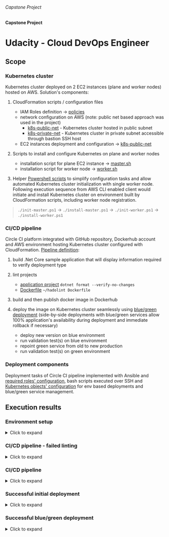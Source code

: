 ###### Capstone Project
#### Capstone Project
# Udacity - Cloud DevOps Engineer
## Scope

### Kubernetes cluster

Kubernetes cluster deployed on 2 EC2 instances (plane and worker nodes) hosted on AWS. Solution's components:

1. CloudFormation scripts / configuration files

   - IAM Roles definition -> [policies](cloudformation/policies/)
   - network configuration on AWS (note: public net based approach was used in the project)
     - [k8s-public-net](cloudformation/k8s-public-net/network.yml) - Kubernetes cluster hosted in public subnet
     - [k8s-private-net](cloudformation/k8s-private-net-with-bastion/network.yml) - Kubernetes cluster in private subnet accessible through bastion SSH host
   - EC2 instances deployment and configuration -> [k8s-public-net](cloudformation/k8s-public-net/k8s-hosts.yml)
   
2. Scripts to install and configure Kubernetes on plane and worker nodes

   - installation script for plane EC2 instance -> [master.sh](cloudformation/install-scripts/master.sh)
   - installation script for worker node -> [worker.sh](cloudformation/install-scripts/worker.sh)

3. Helper [Powershell scripts](helpers/public) to simplify configuration tasks and allow automated Kubernetes cluster initialization with single worker node. Following execution sequence from AWS CLI enabled client would initiate and install Kubernetes cluster on environment built by CloudFormation scripts, including worker node registration.

> `./init-master.ps1` -> `./install-master.ps1` -> `./init-worker.ps1` -> `./install-worker.ps1`

### CI/CD pipeline
Circle CI platform integrated with GitHub repository, Dockerhub account and AWS environment hosting Kubernetes cluster configured with CloudFormation. [Pipeline definition](.circleci/config.yml):

1. build .Net Core sample application that will display information required to verify deployment type
2. lint projects

   - [application project](testapp/) `dotnet format --verify-no-changes`
   - [Dockerfile](Dockerfile) `~/hadolint Dockerfile`
   
3. build and then publish docker image in Dockerhub
4. deploy the image on Kubernetes cluster seamlessly using [blue/green deployment](https://kubernetes.io/blog/2018/04/30/zero-downtime-deployment-kubernetes-jenkins/) (side-by-side deployments with blue/green services allow 100% application's availability during deployment and immediate rollback if necessary)

   - deploy new version on blue environment
   - run validation test(s) on blue environment
   - repoint green service from old to new production
   - run validation test(s) on green environment

### Deployment components

Deployment tasks of Circle CI pipeline implemented with Ansible and [required roles' configuration](.circleci/ansible/), bash scripts executed over SSH and [Kubernetes objects' configuration](k8s/) for env based deployments and blue/green service management.


## Execution results

### Environment setup
<details>
  <summary>Click to expand</summary>

   #### CloudFormation setup

   ![CloudFormation setup](docs/screenshots/01-cloudformation.png)

   #### Kubernetes setup

   ![CloudFormation setup](docs/screenshots/02-kubernetes-setup.png)

</details>

### CI/CD pipeline - failed linting
<details>
  <summary>Click to expand</summary>

   #### CI - Broken Dockerfile - linting

   ![CloudFormation setup](docs/screenshots/03-broken-dockerfile-lint-status.png)
   ![CloudFormation setup](docs/screenshots/04-broken-dockerfile-lint-detail.png)

</details>

### CI/CD pipeline
<details>
  <summary>Click to expand</summary>

   #### Docker build and publish

   ![CloudFormation setup](docs/screenshots/05-docker-build.png)
   ![CloudFormation setup](docs/screenshots/06-docker-publish.png)
   ![CloudFormation setup](docs/screenshots/07-docker-image-for-initial-deployment.png)

</details>

### Successful initial deployment
<details>
  <summary>Click to expand</summary>

   > Green service configured on port 30001

   #### Pipeline view
   ![CloudFormation setup](docs/screenshots/08-successful-initial-deployment.png)
   #### Kubernetes view
   ![CloudFormation setup](docs/screenshots/09-successful-initial-kubernetes-view.png)
   #### Browser view
   ![CloudFormation setup](docs/screenshots/10-successful-initial-green-service.png)

</details>

### Successful blue/green deployment
<details>
  <summary>Click to expand</summary>

   > Green service configured on port 30001 (build ID: 87347cb)
   > Blue service configured on port 30002 (build ID: cd60dc4)

   #### Docker images
   ![CloudFormation setup](docs/screenshots/11-docker-image-for-blue-green-deployment.png)
   #### Pipeline view
   ![CloudFormation setup](docs/screenshots/12-blue-green-before-promotion-pipeline.png)
   #### Kubernetes view
   ![CloudFormation setup](docs/screenshots/13-blue-green-before-promotion-kubernetes.png)
   #### Browser view
   ![CloudFormation setup](docs/screenshots/14-blue-green-before-promotion-browsers.png)

   > Promote to production

   ![CloudFormation setup](docs/screenshots/15-blue-green-promotion-approval.png)

   > Green service repointed to deployment cd60dc4; old deployment 87347cb available for backout)
   > Blue service configured on port 30002 (build ID: cd60dc4)

   #### Pipeline view
   ![CloudFormation setup](docs/screenshots/16-blue-green-after-promotion-pipeline.png)
   #### Kubernetes view
   ![CloudFormation setup](docs/screenshots/17-blue-green-after-promotion-kubernetes.png)
   #### Browser view
   ![CloudFormation setup](docs/screenshots/18-blue-green-after-promotion-browsers.png)

</details>